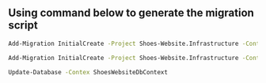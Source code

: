 ## Using command below to generate the migration script
``` bash
Add-Migration InitialCreate -Project Shoes-Website.Infrastructure -Context UserDbContext

Add-Migration InitialCreate -Project Shoes-Website.Infrastructure -Context ShoesWebsiteDbContext

Update-Database -Contex ShoesWebsiteDbContext
```
